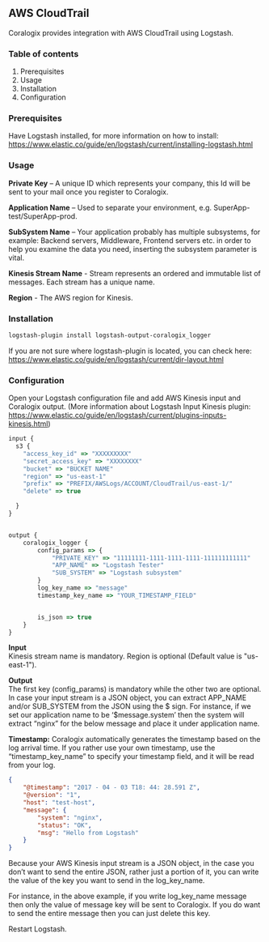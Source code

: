 ## AWS CloudTrail


Coralogix provides integration with AWS CloudTrail using Logstash.

### Table of contents

1. Prerequisites
2. Usage
3. Installation
4. Configuration

### Prerequisites
Have Logstash installed, for more information on how to install: https://www.elastic.co/guide/en/logstash/current/installing-logstash.html

### Usage

**Private Key** – A unique ID which represents your company, this Id will be sent to your mail once you register to Coralogix.

**Application Name** – Used to separate your environment, e.g. SuperApp-test/SuperApp-prod.

**SubSystem Name** – Your application probably has multiple subsystems, for example: Backend servers, Middleware, Frontend servers etc. in order to help you examine the data you need, inserting the subsystem parameter is vital.

**Kinesis Stream Name** - Stream represents an ordered and immutable list of messages. Each stream has a unique name. 

**Region** - The AWS region for Kinesis. 

### Installation

```bash
logstash-plugin install logstash-output-coralogix_logger
```

If you are not sure where logstash-plugin is located, you can check here:  
https://www.elastic.co/guide/en/logstash/current/dir-layout.html

### Configuration

Open your Logstash configuration file and add AWS Kinesis input and Coralogix output. (More information about Logstash Input Kinesis plugin: https://www.elastic.co/guide/en/logstash/current/plugins-inputs-kinesis.html)

```javascript
input {
  s3 {
    "access_key_id" => "XXXXXXXXX"
    "secret_access_key" => "XXXXXXXX"
    "bucket" => "BUCKET NAME"
    "region" => "us-east-1"
    "prefix" => "PREFIX/AWSLogs/ACCOUNT/CloudTrail/us-east-1/"
    "delete" => true

  }
}


output {
    coralogix_logger { 
        config_params => {
            "PRIVATE_KEY" => "11111111-1111-1111-1111-111111111111"
            "APP_NAME" => "Logstash Tester"
            "SUB_SYSTEM" => "Logstash subsystem"
        } 
        log_key_name => "message"
        timestamp_key_name => "YOUR_TIMESTAMP_FIELD"


        is_json => true
    }
}  
```
**Input**  
Kinesis stream name is mandatory. Region is optional (Default value is "us-east-1").  

**Output**  
The first key (config_params) is mandatory while the other two are optional. In case your input stream is a JSON object, you can extract APP_NAME and/or SUB_SYSTEM from the JSON using the $ sign. For instance, if we set our application name to be ‘$message.system’ then the system will extract “nginx” for the below message and place it under application name.  

**Timestamp:**  Coralogix automatically generates the timestamp based on the log arrival time.  If you rather use your own timestamp, use the “timestamp_key_name” to specify your timestamp field, and it will be read from your log. 

```json
{
    "@timestamp": "2017 - 04 - 03 T18: 44: 28.591 Z",
    "@version": "1",
    "host": "test-host",
    "message": {
        "system": "nginx",
        "status": "OK",
        "msg": "Hello from Logstash"
    }
}
```
Because your AWS Kinesis input stream is a JSON object, in the case you don’t want to send the entire JSON, rather just a portion of it, you can write the value of the key you want to send in the log_key_name.

For instance, in the above example, if you write log_key_name message then only the value of message key will be sent to Coralogix. If you do want to send the entire message then you can just delete this key.

Restart Logstash.
